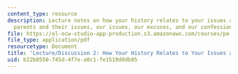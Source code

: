 ```yaml
---
content_type: resource
description: Lecture notes on how your history relates to your issues and excuses,
  parents and their issues, our issues, our excuses, and our confessions.
file: https://ol-ocw-studio-app-production.s3.amazonaws.com/courses/pe-550-designing-your-life-spring-2009/b22b0550745d4f7ea0c1fe1510d0db05_MITPE_550iap09_s09_lec02_iap07.pdf
file_type: application/pdf
resourcetype: Document
title: 'Lecture/Discussion 2: How Your History Relates to Your Issues and Excuses'
uid: b22b0550-745d-4f7e-a0c1-fe1510d0db05
---
```

